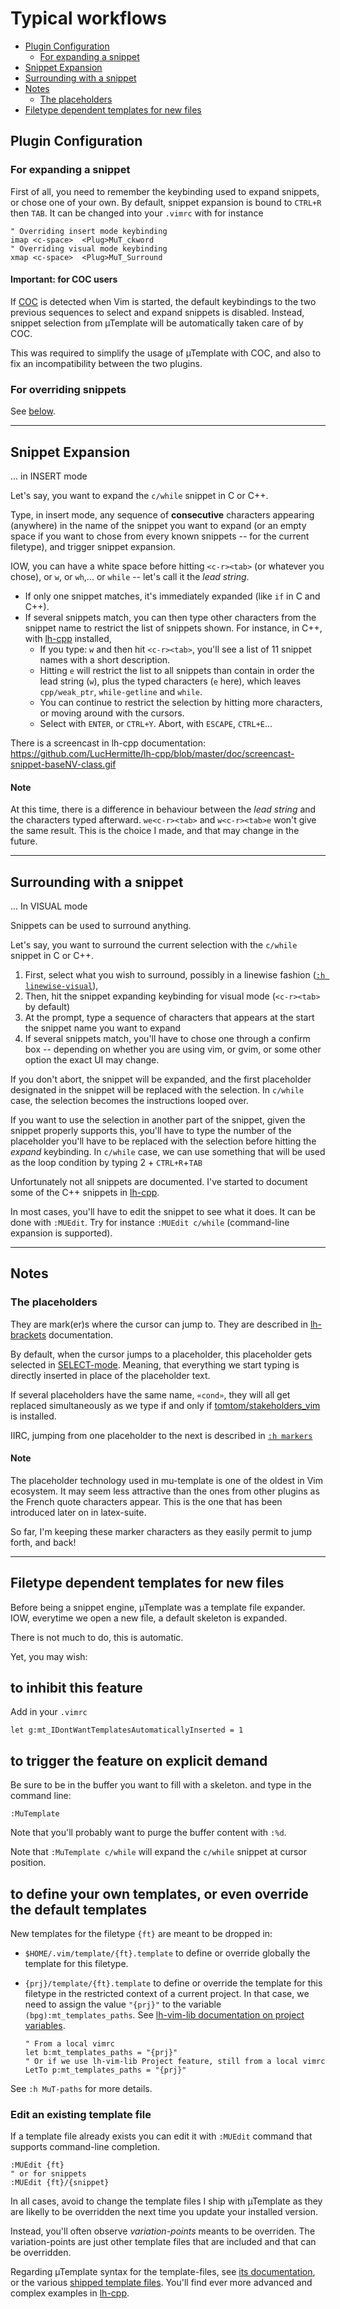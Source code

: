 # Typical workflows
* [Plugin Configuration](#plugin-configuration)
    * [For expanding a snippet](#for-expanding-a-snippet)
* [Snippet Expansion](#snippet-expansion)
* [Surrounding with a snippet](#surrounding-with-a-snippet)
* [Notes](#notes)
    * [The placeholders](#the-placeholders)
* [Filetype dependent templates for new files](#filetype-dependent-templates-for-new-files)

## Plugin Configuration
### For expanding a snippet
First of all, you need to remember the keybinding used to expand snippets, or chose one of your own. By default, snippet expansion is bound to `CTRL+R` then `TAB`. It can be changed into your `.vimrc` with for instance

```vim
" Overriding insert mode keybinding
imap <c-space>  <Plug>MuT_ckword
" Overriding visual mode keybinding
xmap <c-space>  <Plug>MuT_Surround
```

#### Important: for COC users
If [COC](https://github.com/neoclide/coc.nvim) is detected when Vim is started,
the default keybindings to the two previous sequences to select and expand
snippets is disabled. Instead, snippet selection from µTemplate will be
automatically taken care of by COC.

This was required to simplify the usage of µTemplate with COC, and also to fix
an incompatibility between the two plugins.

### For overriding snippets

See [below](#to-define-your-own-templates-or-even-override-the-default-templates).

----

## Snippet Expansion
... in INSERT mode

Let's say, you want to expand the `c/while` snippet in C or C++.

Type, in insert mode, any sequence of **consecutive** characters appearing (anywhere) in the name of the snippet you want to expand (or an empty space if you want to chose from every known snippets -- for the current filetype), and trigger snippet expansion.

IOW, you can have a white space before hitting `<c-r><tab>` (or whatever you chose), or `w`, or `wh`,... or `while` -- let's call it the _lead string_.

* If only one snippet matches, it's immediately expanded (like `if` in C and C++).
* If several snippets match, you can then type other characters from the snippet name to restrict the list of snippets shown.
    For instance, in C++, with [lh-cpp](https://github.com/LucHermitte/lh-cpp) installed,
    * If you type: `w` and then hit `<c-r><tab>`,  you'll see a list of 11 snippet names with a short description.
    * Hitting `e` will restrict the list to all snippets than contain in order the lead string (`w`), plus the typed characters (`e` here), which leaves `cpp/weak_ptr`, `while-getline` and `while`.
    * You can continue to restrict the selection by hitting more characters, or moving around with the cursors.
    * Select with `ENTER`, or `CTRL+Y`. Abort, with `ESCAPE`, `CTRL+E`...

There is a screencast in lh-cpp documentation: https://github.com/LucHermitte/lh-cpp/blob/master/doc/screencast-snippet-baseNV-class.gif

#### Note
At this time, there is a difference in behaviour between the _lead string_ and the characters typed afterward. `we<c-r><tab>` and `w<c-r><tab>e` won't give the same result. This is the choice I made, and that may change in the future.


----

## Surrounding with a snippet
... In VISUAL mode

Snippets can be used to surround anything.

Let's say, you want to surround the current selection with the `c/while` snippet in C or C++.

1. First, select what you wish to surround, possibly in a linewise fashion ([`:h linewise-visual`](http://vimhelp.appspot.com/visual.txt.html#linewise%2dvisual)),
2. Then, hit the snippet expanding keybinding for visual mode (`<c-r><tab>` by default)
3. At the prompt, type a sequence of characters that appears at the start the snippet name you want to expand
4. If several snippets match, you'll have to chose one through a confirm box -- depending on whether you are using vim, or gvim, or some other option the exact UI may change.

If you don't abort, the snippet will be expanded, and the first placeholder designated in the snippet will be replaced with the selection. In `c/while` case, the selection becomes the instructions looped over.

If you want to use the selection in another part of the snippet, given the snippet properly supports this, you'll have to type the number of the placeholder you'll have to be replaced with the selection before hitting the _expand_ keybinding. In `c/while` case, we can use something that will be used as the loop condition by typing 2 + `CTRL+R`+`TAB`


Unfortunately not all snippets are documented. I've started to document some of the C++ snippets in [lh-cpp](https://github.com/LucHermitte/lh-cpp/blob/master/doc/snippets.md).

In most cases, you'll have to edit the snippet to see what it does. It can be done with `:MUEdit`. Try for instance `:MUEdit c/while` (command-line expansion is supported).


----

## Notes
### The placeholders
They are mark(er)s where the cursor can jump to. They are described in [lh-brackets](https://github.com/LucHermitte/lh-brackets) documentation.

By default, when the cursor jumps to a placeholder, this placeholder gets selected in [SELECT-mode](http://vimhelp.appspot.com/visual.txt.html#Select%2dmode). Meaning, that everything we start typing is directly inserted in place of the placeholder text.

If several placeholders have the same name, `«cond»`, they will all get replaced simultaneously as we type if and only if [tomtom/stakeholders_vim](https://github.com/tomtom/stakeholders_vim) is installed.

IIRC, jumping from one placeholder to the next is described in [`:h markers`](https://github.com/LucHermitte/lh-brackets/blob/master/doc/lh-map-tools.txt#L462)

#### Note
The placeholder technology used in mu-template is one of the oldest in Vim ecosystem. It may seem less attractive than the ones from other plugins as the French quote characters appear. This is the one that has been introduced later on in latex-suite.

So far, I'm keeping these marker characters as they easily permit to jump forth, and back!

----

## Filetype dependent templates for new files

Before being a snippet engine, µTemplate was a template file expander. IOW,
everytime we open a new file, a default skeleton is expanded.

There is not much to do, this is automatic.

Yet, you may wish:

## to inhibit this feature
Add in your `.vimrc`

```vim
let g:mt_IDontWantTemplatesAutomaticallyInserted = 1
```

## to trigger the feature on explicit demand
Be sure to be in the buffer you want to fill with a skeleton. and type in the
command line:

```vim
:MuTemplate
```

Note that you'll probably want to purge the buffer content with `:%d`.

Note that `:MuTemplate c/while` will expand the `c/while` snippet at cursor
position.

## to define your own templates, or even override the default templates

New templates for the filetype `{ft}` are meant to be dropped in:

- `$HOME/.vim/template/{ft}.template` to define or override globally the template
  for this filetype.
- `{prj}/template/{ft}.template` to define or override the template for this
  filetype in the restricted context of a current project.
  In that case, we need to assign the value `"{prj}"` to the variable `(bpg):mt_templates_paths`. See [lh-vim-lib documentation on project variables](https://github.com/LucHermitte/lh-vim-lib/blob/master/doc/Options.md#project-options).

    ```vim
    " From a local vimrc
    let b:mt_templates_paths = "{prj}"
    " Or if we use lh-vim-lib Project feature, still from a local vimrc
    LetTo p:mt_templates_paths = "{prj}"
    ```

See `:h MuT-paths` for more details.

### Edit an existing template file
If a template file already exists you can edit it with `:MUEdit` command that
supports command-line completion.

```vim
:MUEdit {ft}
" or for snippets
:MUEdit {ft}/{snippet}
```

In all cases, avoid to change the template files I ship with µTemplate as they
are likelly to be overridden the next time you update your installed version.

Instead, you'll often observe _variation-points_ meants to be overriden. The
variation-points are just other template files that are included and that can
be overridden.

Regarding µTemplate syntax for the template-files, see
[its documentation](mu-template.txt), or the various
[shipped template files](../after/template/).
You'll find ever more advanced and complex examples in
[lh-cpp](https://github.com/LucHermitte/lh-cpp).
